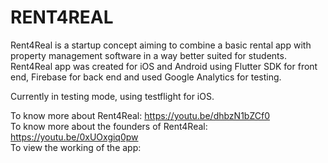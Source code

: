 # RENT4REAL

Rent4Real is a startup concept aiming to combine a basic rental app with property management software in a way better suited for students.<br/>
Rent4Real app was created for iOS and Android using Flutter SDK for front end, Firebase for back end and used Google Analytics for testing. <br/>

Currently in testing mode, using testflight for iOS.<br/>

To know more about Rent4Real:	https://youtu.be/dhbzN1bZCf0 <br/>
To know more about the founders of Rent4Real: https://youtu.be/0xUOxgiq0pw <br/>
To view the working of the app: <br/>
